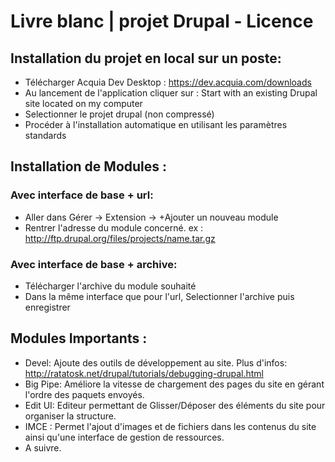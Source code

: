 # Livre blanc | projet Drupal - Licence

## Installation du projet en local sur un poste:
  - Télécharger Acquia Dev Desktop : https://dev.acquia.com/downloads
  - Au lancement de l'application cliquer sur : Start with an existing Drupal site located on my computer
  - Selectionner le projet drupal (non compressé)
  - Procéder à l'installation automatique en utilisant les paramètres standards

## Installation de Modules : 

### Avec interface de base + url: #
  - Aller dans Gérer -> Extension -> +Ajouter un nouveau module
  - Rentrer l'adresse du module concerné. ex : http://ftp.drupal.org/files/projects/name.tar.gz

### Avec interface de base + archive: #
  - Télécharger l'archive du module souhaité
  - Dans la même interface que pour l'url, Selectionner l'archive puis enregistrer

## Modules Importants :
  - Devel: Ajoute des outils de développement au site. Plus d'infos: http://ratatosk.net/drupal/tutorials/debugging-drupal.html
  - Big Pipe: Améliore la vitesse de chargement des pages du site en gérant l'ordre des paquets envoyés.
  - Edit UI: Editeur permettant de Glisser/Déposer des éléments du site pour organiser la structure.
  - IMCE : Permet l'ajout d'images et de fichiers dans les contenus du site ainsi qu'une interface de gestion de ressources.
  - A suivre.
